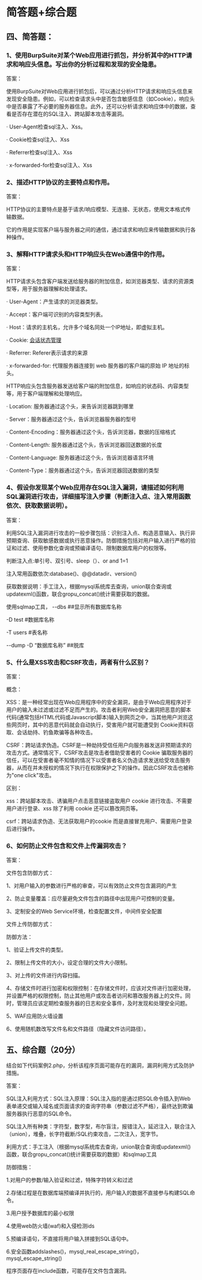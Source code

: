 # 简答题+综合题

## 四、简答题：

### 1、使用BurpSuite对某个Web应用进行抓包，并分析其中的HTTP请求和响应头信息。写出你的分析过程和发现的安全隐患。

答案：

使用BurpSuite对Web应用进行抓包后，可以通过分析HTTP请求和响应头信息来发现安全隐患。例如，可以检查请求头中是否包含敏感信息（如Cookie），响应头中是否暴露了不必要的服务器信息。此外，还可以分析请求和响应体中的数据，查看是否存在潜在的SQL注入、跨站脚本攻击等漏洞。

·       User-Agent检查sql注入、Xss。

·       Cookie检查sql注入、Xss

·       Referrer检查sql注入、Xss

·       x-forwarded-for检查sql注入、Xss

&#x20;

### 2、描述HTTP协议的主要特点和作用。

答案：

HTTP协议的主要特点是基于请求/响应模型、无连接、无状态，使用文本格式传输数据。

它的作用是实现客户端与服务器之间的通信，通过请求和响应来传输数据和执行各种操作。

### 3、解释HTTP请求头和HTTP响应头在Web通信中的作用。

答案：

HTTP请求头包含客户端发送给服务器的附加信息，如浏览器类型、请求的资源类型等，用于服务器理解和处理请求。

·       User-Agent：产生请求的浏览器类型。

·       Accept：客户端可识别的内容类型列表。

·       Host：请求的主机名，允许多个域名同处一个IP地址，即虚拟主机。

·       Cookie: [会话状态管理](https://developer.mozilla.org/zh-CN/docs/Web/HTTP/Cookies#%E4%BC%9A%E8%AF%9D%E7%8A%B6%E6%80%81%E7%AE%A1%E7%90%86)

·       Referrer: Referer表示请求的来源

·       x-forwarded-for: 代理服务器连接到 web 服务器的客户端的原始 IP 地址的标头。

HTTP响应头包含服务器发送给客户端的附加信息，如响应的状态码、内容类型等，用于客户端理解和处理响应。

·       Location: 服务器通过这个头，来告诉浏览器跳到哪里

·       Server：服务器通过这个头，告诉浏览器服务器的型号

·       Content-Encoding：服务器通过这个头，告诉浏览器，数据的压缩格式

·       Content-Length: 服务器通过这个头，告诉浏览器回送数据的长度

·       Content-Language: 服务器通过这个头，告诉浏览器语言环境

·       Content-Type：服务器通过这个头，告诉浏览器回送数据的类型

&#x20;

### 4、假设你发现某个Web应用存在SQL注入漏洞，请描述如何利用SQL漏洞进行攻击，详细描写注入步骤（判断注入点、注入常用函数依次、获取数据说明）。

答案：

利用SQL注入漏洞进行攻击的一般步骤包括：识别注入点、构造恶意输入、执行非预期查询、获取敏感数据或执行恶意操作。防御措施包括对用户输入进行严格的验证和过滤、使用参数化查询或预编译语句、限制数据库用户的权限等。

判断注入点:单引号、双引号、sleep（）、or  and 1=1

注入常用函数依次:database()、@@datadir、version()

获取数据说明：手工注入，根据mysql系统库去查询，union联合查询或updatexml()函数，联合gropu\_concat()统计需要获取的数据。

使用sqlmap工具，  --dbs   ##显示所有数据库名称

\-D   test       #数据库名称

\-T   users    #表名称

\--dump   -D “数据库名称”   ##脱库

&#x20;

### 5、什么是XSS攻击和CSRF攻击，两者有什么区别？

答案：

概念：

XSS：是一种经常出现在Web应用程序中的安全漏洞，是由于Web应用程序对于用户的输入未过滤或过滤不足而产生的。攻击者利用Web安全漏洞把恶意的脚本代码(通常包括HTML代码或Javascript脚本)输入到网页之中，当其他用户浏览这些网页时，其中的恶意代码就会自动执行，受害用户就可能遭受到 Cookie资料窃取、会话劫持、钓鱼欺骗等各种攻击。

CSRF：跨站请求伪造。CSRF是一种劫持受信任用户向服务器发送非预期请求的攻击方式。通常情况下，CSRF攻击是攻击者借助受害者的 Cookie 骗取服务器的信任，可以在受害者毫不知情的情况下以受害者名义伪造请求发送给受攻击服务器，从而在并未授权的情况下执行在权限保护之下的操作。因此CSRF攻击也被称为"one click"攻击。

&#x20;

区别：

xss：跨站脚本攻击、诱骗用户点击恶意链接盗取用户 cookie 进行攻击、不需要用户进行登录、xss 除了利用 cookie 还可以篡改网页等。

csrf：跨站请求伪造、无法获取用户的cookie 而是直接冒充用户、需要用户登录后进行操作。

&#x20;

### 6、如何防止文件包含和文件上传漏洞攻击？

答案：

文件包含防御方式：

1、对用户输入的参数进行严格的审查，可以有效防止文件包含漏洞的产生

2、防止变量覆盖：应尽量避免文件包含的路径中出现用户可控制的变量。

3、定制安全的Web Service环境，检查配置文件，中间件安全配置

&#x20;

文件上传防御方式：

防御方法：

1、验证上传文件的类型。

2、限制上传文件的大小，设定合理的文件大小限制。

3、对上传的文件进行内容扫描。

4、存储文件时进行加密和权限控制：在存储文件时，应该对文件进行加密处理，并设置严格的权限控制，防止其他用户或攻击者访问和篡改服务器上的文件。同时，管理员应该定期检查服务器的日志和安全事件，及时发现和处理安全问题。

5、WAF应用防火墙设置

6、使用随机数改写文件名和文件路径（隐藏文件访问路径）。

## 五、综合题（20分）

结合如下代码案例2.php，分析该程序页面可能存在的漏洞，漏洞利用方式及防护措施。

&#x20;

答案：

SQL注入利用方式：SQL注入原理：SQL注入指的是通过把SQL命令插入到Web表单递交或输入域名或页面请求的查询字符串（参数过滤不严格），最终达到欺骗服务器执行恶意的SQL命令。

SQL注入所有种类：字符型，数字型，布尔盲注，报错注入，延迟注入，联合注入（union），堆叠，长字符截断/SQL约束攻击，二次注入，宽字节。

利用方式：手工注入（根据mysql系统库去查询，union联合查询或updatexml()函数，联合gropu\_concat()统计需要获取的数据）和sqlmap工具

防御措施：

1.对用户的参数/输入验证和过滤，特殊字符转义和过滤

2.存储过程是在数据库端预编译并执行的，用户输入的数据不直接参与构建SQL命令。

3.用户授予数据库的最小权限

4.使用web防火墙(waf)和入侵检测ids

5.预编译语句，不直接将用户输入拼接到SQL语句中。

6.安全函数addslashes()，mysql\_real\_escape\_string()，mysql\_escape\_string()

&#x20;

程序页面存在include函数，可能存在文件包含漏洞。
